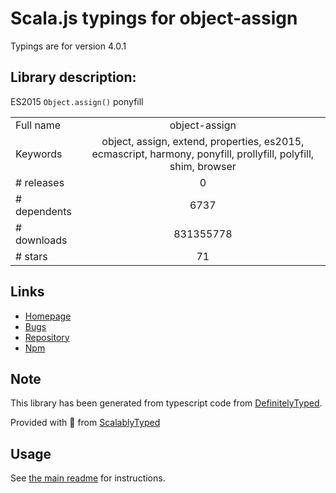 
# Scala.js typings for object-assign

Typings are for version 4.0.1

## Library description:
ES2015 `Object.assign()` ponyfill

|                    |                 |
| ------------------ | :-------------: |
| Full name          | object-assign |
| Keywords           | object, assign, extend, properties, es2015, ecmascript, harmony, ponyfill, prollyfill, polyfill, shim, browser |
| # releases         | 0 |
| # dependents       | 6737 |
| # downloads        | 831355778 |
| # stars            | 71 |

## Links
- [Homepage](https://github.com/sindresorhus/object-assign#readme)
- [Bugs](https://github.com/sindresorhus/object-assign/issues)
- [Repository](https://github.com/sindresorhus/object-assign)
- [Npm](https://www.npmjs.com/package/object-assign)
    


## Note
This library has been generated from typescript code from [DefinitelyTyped](https://definitelytyped.org).

Provided with :purple_heart: from [ScalablyTyped](https://github.com/oyvindberg/ScalablyTyped)

## Usage
See [the main readme](../../readme.md) for instructions.


